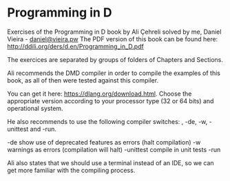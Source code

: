 # Programming in D

Exercises of the Programming in D book by Ali Çehreli solved by me, Daniel Vieira - daniel@vieira.pw
The PDF version of this book can be found here: http://ddili.org/ders/d.en/Programming_in_D.pdf

The exercices are separated by groups of folders of Chapters and Sections.

Ali recommends the DMD compiler in order to compile the examples of this book, as all of then were tested against this compiler.

You can get it here: https://dlang.org/download.html. Choose the appropriate version according to your processor type (32 or 64 bits) and operational system.

He also recommends to use the following compiler switches: , -de, -w, -unittest and -run.

-de show use of deprecated features as errors (halt compilation)
-w warnings as errors (compilation will halt)
-unittest compile in unit tests
-run 

Ali also states that we should use a terminal instead of an IDE, so we can get more familiar with the compiling process.
